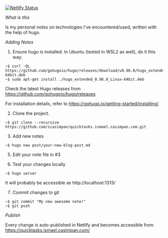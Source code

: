 [![Netlify Status](https://api.netlify.com/api/v1/badges/de0dd0af-ac7b-4fcf-85eb-cd60de78dbe5/deploy-status)](https://app.netlify.com/sites/quicktasks-ismael/deploys)

*What is this*

Is my personal notes on technologies I've encountered/used, written with the help of hugo.

*Adding Notes*
1. Ensure hugo is installed. In Ubuntu (tested in WSL2 as well), do it this way:
```
~$ curl -OL https://github.com/gohugoio/hugo/releases/download/v0.96.0/hugo_extended_0.96.0_Linux-64bit.deb
~$ sudo apt-get install ./hugo_extended_0.96.0_Linux-64bit.deb
```
Check the latest Hugo releases from https://github.com/gohugoio/hugo/releases

For installation details, refer to https://gohugo.io/getting-started/installing/

2. Clone the project.
```
~$ git clone --recursive https://github.com/icasimpan/quicktasks.ismael.casimpan.com.git
```

3. Add new notes
```
~$ hugo new post/your-new-blog-post.md
```

5. Edit your note file in #3

6. Test your changes locally
```
~$ hugo server
```
It will probably be accessible as http://localhost:1313/

7. Commit changes to git
```
~$ git commit "My new awesome note!"
~$ git push
```

*Publish*

Every change is auto-published in Netlify and becomes accessible from https://quicktasks.ismael.casimpan.com/
